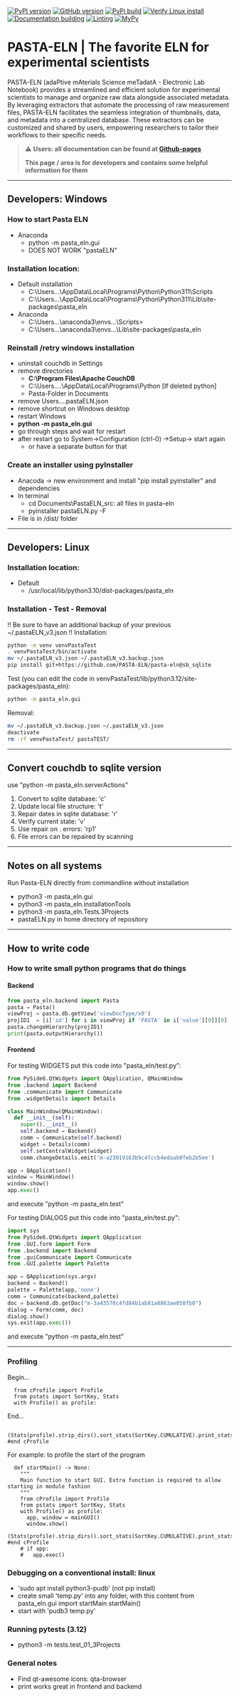 
[![PyPI version](https://badge.fury.io/py/pasta-eln.svg)](https://badge.fury.io/py/pasta-eln)
[![GitHub version](https://badge.fury.io/gh/PASTA-ELN%2Fpasta-eln.svg)](https://badge.fury.io/gh/PASTA-ELN%2Fpasta-eln)
[![PyPi build](https://github.com/PASTA-ELN/pasta-eln/actions/workflows/pypi.yml/badge.svg)](https://github.com/PASTA-ELN/pasta-eln/actions/workflows/pypi.yml)
[![Verify Linux install](https://github.com/PASTA-ELN/pasta-eln/actions/workflows/installLinux.yml/badge.svg)](https://github.com/PASTA-ELN/pasta-eln/actions/workflows/installLinux.yml)
[![Documentation building](https://github.com/PASTA-ELN/pasta-eln/actions/workflows/docbuild.yml/badge.svg)](https://github.com/PASTA-ELN/pasta-eln/actions/workflows/docbuild.yml)
[![Linting](https://github.com/PASTA-ELN/pasta-eln/actions/workflows/pylint.yml/badge.svg)](https://github.com/PASTA-ELN/pasta-eln/actions/workflows/pylint.yml)
[![MyPy](https://github.com/PASTA-ELN/pasta-eln/actions/workflows/mypy.yml/badge.svg)](https://github.com/PASTA-ELN/pasta-eln/actions/workflows/mypy.yml)

# PASTA-ELN | The favorite ELN for experimental scientists

PASTA-ELN (adaPtive mAterials Science meTadatA - Electronic Lab Notebook) provides a streamlined and efficient solution for experimental scientists to manage and organize raw data alongside associated metadata. By leveraging extractors that automate the processing of raw measurement files, PASTA-ELN facilitates the seamless integration of thumbnails, data, and metadata into a centralized database. These extractors can be customized and shared by users, empowering researchers to tailor their workflows to their specific needs.

> :warning: **Users: all documentation can be found at [Github-pages](https://pasta-eln.github.io/pasta-eln/)**
>
> **This page / area is for developers and contains some helpful information for them**


---

## Developers: Windows

### How to start Pasta ELN
- Anaconda
  - python -m pasta_eln.gui
  - DOES NOT WORK "pastaELN"

### Installation location:
- Default installation
  - C:\Users\...\AppData\Local\Programs\Python\Python311\Scripts
  - C:\Users\...\AppData\Local\Programs\Python\Python311\Lib\site-packages\pasta_eln
- Anaconda
  - C:\Users\...\anaconda3\envs\...\Scripts>
  - C:\Users\...\anaconda3\envs\...\Lib\site-packages\pasta_eln

### Reinstall /retry windows installation
- uninstall couchdb in Settings
- remove directories
  - **C:\Program Files\Apache CouchDB**
  - C:\Users\....\AppData\Local\Programs\Python [If deleted python]
  - Pasta-Folder in Documents
- remove Users\...\.pastaELN.json
- remove shortcut on Windows desktop
- restart Windows
- **python -m pasta_eln.gui**
- go through steps and wait for restart
- after restart go to System->Configuration (ctrl-0) ->Setup-> start again
  - or have a separate button for that

### Create an installer using pyInstaller
- Anacoda -> new environment and install "pip install pyinstaller" and dependencies
- In terminal
  - cd Documents\PastaELN_src: all files in pasta-eln
  - pyinstaller pastaELN.py -F
- File is in /dist/ folder


---

## Developers: Linux
### Installation location:
- Default
  - /usr/local/lib/python3.10/dist-packages/pasta_eln

### Installation - Test - Removal
!! Be sure to have an additional backup of your previous ~/.pastaELN_v3.json !!
Installation:
``` bash
python -m venv venvPastaTest
. venvPastaTest/bin/activate
mv ~/.pastaELN_v3.json ~/.pastaELN_v3.backup.json
pip install git+https://github.com/PASTA-ELN/pasta-eln@sb_sqlite
```

Test (you can edit the code in venvPastaTest/lib/python3.12/site-packages/pasta_eln):
``` bash
python -m pasta_eln.gui
```

Removal:
``` bash
mv ~/.pastaELN_v3.backup.json ~/.pastaELN_v3.json
deactivate
rm -rf venvPastaTest/ pastaTEST/
```

---
## Convert couchdb to sqlite version
use "python -m pasta_eln.serverActions"
1. Convert to sqlite database: 'c'
2. Update local file structure: 't'
3. Repair dates in sqlite database: 'r'
4. Verify current state: 'v'
5. Use repair on . errors: 'rp1'
6. File errors can be repaired by scanning
---

## Notes on all systems
Run Pasta-ELN directly from commandline without installation
- python3 -m pasta_eln.gui
- python3 -m pasta_eln.installationTools
- python3 -m pasta_eln.Tests.3Projects
- pastaELN.py in home directory of repository

---

## How to write code
### How to write small python programs that do things
#### Backend
``` Python
from pasta_eln.backend import Pasta
pasta = Pasta()
viewProj = pasta.db.getView('viewDocType/x0')
projID1  = [i['id'] for i in viewProj if 'PASTA' in i['value'][0]][0]
pasta.changeHierarchy(projID1)
print(pasta.outputHierarchy())
```

#### Frontend
For testing WIDGETS put this code into "pasta_eln/test.py":
``` Python
from PySide6.QtWidgets import QApplication, QMainWindow
from .backend import Backend
from .communicate import Communicate
from .widgetDetails import Details

class MainWindow(QMainWindow):
  def __init__(self):
    super().__init__()
    self.backend = Backend()
    comm = Communicate(self.backend)
    widget = Details(comm)
    self.setCentralWidget(widget)
    comm.changeDetails.emit('m-a23019163b9c4fccb4edaab0feb2b5ee')

app = QApplication()
window = MainWindow()
window.show()
app.exec()
```
and execute "python -m pasta_eln.test"

For testing DIALOGS put this code into "pasta_eln/test.py":
``` Python
import sys
from PySide6.QtWidgets import QApplication
from .GUI.form import Form
from .backend import Backend
from .guiCommunicate import Communicate
from .GUI.palette import Palette

app = QApplication(sys.argv)
backend = Backend()
palette = Palette(app,'none')
comm = Communicate(backend,palette)
doc = backend.db.getDoc("m-3a43570c4fd84b1ab81a8863ae058fb0")
dialog = Form(comm, doc)
dialog.show()
sys.exit(app.exec())
```
and execute "python -m pasta_eln.test"

---

### Profiling
Begin...

      from cProfile import Profile
      from pstats import SortKey, Stats
      with Profile() as profile:

End...

      (Stats(profile).strip_dirs().sort_stats(SortKey.CUMULATIVE).print_stats(100)) #end cProfile

For example: to profile the start of the program

      def startMain() -> None:
        """
        Main function to start GUI. Extra function is required to allow starting in module fashion
        """
        from cProfile import Profile
        from pstats import SortKey, Stats
        with Profile() as profile:
          app, window = mainGUI()
          window.show()
        (Stats(profile).strip_dirs().sort_stats(SortKey.CUMULATIVE).print_stats(100)) #end cProfile
        # if app:
        #   app.exec()


### Debugging on a conventional install: linux
- 'sudo apt install python3-pudb' (not pip install)
- create small 'temp.py' into any folder, with this content
  from pasta_eln.gui import startMain
  startMain()
- start with 'pudb3 temp.py'

### Running pytests (3.12)
- python3 -m tests.test_01_3Projects

### General notes
- Find qt-awesome icons: qta-browser
- print works great in frontend and backend
